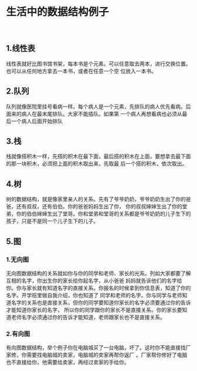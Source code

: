 ﻿# 生活中的数据结构例子

​		

## 1.线性表

​			线性表就好比图书馆书架，每本书是个元素。可以任意取去两本，进行交换位置。也可以从任何地方拿去一本书，或者在任意一个空
位放入一本书。

## 2.队列

​			队列就像医院里挂号看病一样。每个病人是一个元素，先排队的病人优先看病。后面来的病人在最末尾排队。大家不能插队。如果第
一个病人再想看病也必须从最后一个病人后面开始排队

## 3.栈

​			栈就像搭积木一样，先搭的积木在最下面，最后搭的积木在上面，要想拿去最下面的那一块积木，必须把上面的积木取出来，先取最
后一个搭的积木，依次取出。



## 4.树

​			树的数据结构，就是像家里亲人的关系。先有了爷爷奶奶，爷爷奶奶生出了你的爸爸，还有叔叔，还有伯伯。你的爸爸妈妈生出了你，
你的叔叔婶婶生出了你的堂弟，你的伯伯婶婶生出了堂哥。你和堂弟和堂哥的关系都是爷爷奶奶的儿子生下的孩子，只是不是同一个儿子生下的儿子。



## 5.图

### 1.无向图

​			无向图数据结构的关系就如你与你的同学和老师、家长的光系。列如大家都要了解互相的名字，你出生你的家长给你起名字，从小爸爸
妈妈就告诉他们的名字给你。你与家长就有知道名字的直接关系。你报名的时候拿到你信息表，知道了你的名字。开学班里做自我介绍，你也知道了
同学和老师的名字。你与同学与老师知道名字的关系也是直接关系，但你的同学要知道你家长的名字必须要通过你的告诉才能知道你家长的名字，
所以你的同学跟你的家长不是直接关系。你的家长要知道老师名字必须通过你的告诉才能知道，老师跟家长也不是直接关系。

### 2.有向图

​			有向图数据结构，举个例子你在电脑城买了一台电脑，坏了。这时你不能直接找厂家修，你需要找电脑城的卖家，电脑城的卖家再帮你返厂
。厂家帮你修好了电脑也不直接给你，他需要给卖家，再经过卖家的手给你。
